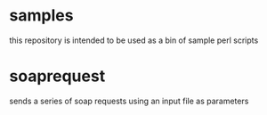 # samples
this repository is intended to be used as a bin of sample perl scripts

# soaprequest
sends a series of soap requests using an input file as parameters
